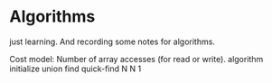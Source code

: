 # Algorithms
just learning. And recording some notes for algorithms.

Cost model: Number of array accesses (for read or write).
algorithm     initialize    union    find
quick-find      N          N           1
